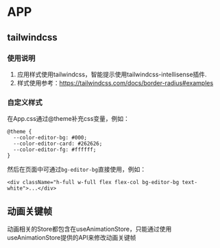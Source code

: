 # APP

## tailwindcss

### 使用说明

1. 应用样式使用tailwindcss，智能提示使用tailwindcss-intellisense插件.
2. 样式使用参考：https://tailwindcss.com/docs/border-radius#examples

### 自定义样式

在App.css通过@theme补充css变量，例如：

```
@theme {
  --color-editor-bg: #000;
  --color-editor-card: #262626;
  --color-editor-fg: #ffffff;
}

```

然后在页面中可通过`bg-editor-bg`直接使用，例如：

```
<div className="h-full w-full flex flex-col bg-editor-bg text-white">...</div>
```

## 动画关键帧

动画相关的Store都包含在useAnimationStore，只能通过使用useAnimationStore提供的API来修改动画关键帧

